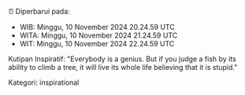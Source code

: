 ⏰ Diperbarui pada:
- WIB: Minggu, 10 November 2024 20.24.59 UTC
- WITA: Minggu, 10 November 2024 21.24.59 UTC
- WIT: Minggu, 10 November 2024 22.24.59 UTC

Kutipan Inspiratif:
"Everybody is a genius. But if you judge a fish by its ability to climb a tree, it will live its whole life believing that it is stupid."


Kategori: inspirational

